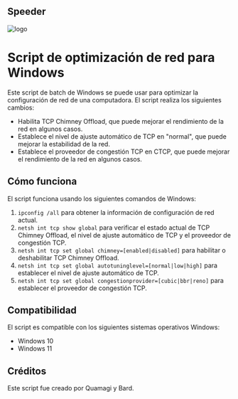Speeder
-------

![logo](https://i3.wp.com/raw.githubusercontent.com/Quamagi/Speeder/main/logo.jpg)

# Script de optimización de red para Windows

Este script de batch de Windows se puede usar para optimizar la configuración de red de una computadora. El script realiza los siguientes cambios:

- Habilita TCP Chimney Offload, que puede mejorar el rendimiento de la red en algunos casos.
- Establece el nivel de ajuste automático de TCP en "normal", que puede mejorar la estabilidad de la red.
- Establece el proveedor de congestión TCP en CTCP, que puede mejorar el rendimiento de la red en algunos casos.

## Cómo funciona

El script funciona usando los siguientes comandos de Windows:

1. `ipconfig /all` para obtener la información de configuración de red actual.
2. `netsh int tcp show global` para verificar el estado actual de TCP Chimney Offload, el nivel de ajuste automático de TCP y el proveedor de congestión TCP.
3. `netsh int tcp set global chimney=[enabled|disabled]` para habilitar o deshabilitar TCP Chimney Offload.
4. `netsh int tcp set global autotuninglevel=[normal|low|high]` para establecer el nivel de ajuste automático de TCP.
5. `netsh int tcp set global congestionprovider=[cubic|bbr|reno]` para establecer el proveedor de congestión TCP.

## Compatibilidad

El script es compatible con los siguientes sistemas operativos Windows:

- Windows 10
- Windows 11

## Créditos

Este script fue creado por Quamagi y Bard.
